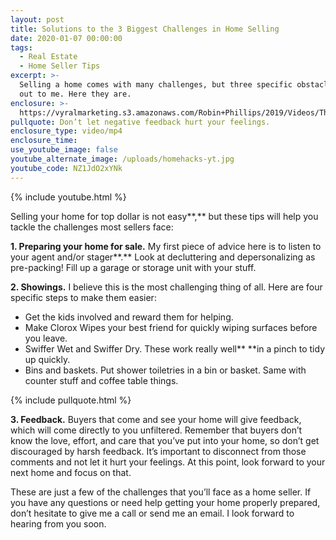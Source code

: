 ```yaml
---
layout: post
title: Solutions to the 3 Biggest Challenges in Home Selling
date: 2020-01-07 00:00:00
tags:
  - Real Estate
  - Home Seller Tips
excerpt: >-
  Selling a home comes with many challenges, but three specific obstacles stick
  out to me. Here they are.
enclosure: >-
  https://vyralmarketing.s3.amazonaws.com/Robin+Phillips/2019/Videos/The+Money+Youll+Need+to+Buy+Your+Next+Home+(2).mp4
pullquote: Don’t let negative feedback hurt your feelings.
enclosure_type: video/mp4
enclosure_time:
use_youtube_image: false
youtube_alternate_image: /uploads/homehacks-yt.jpg
youtube_code: NZ1JdO2xYNk
---
```


{% include youtube.html %}

Selling your home for top dollar is not easy**,** but these tips will help you tackle the challenges most sellers face:&nbsp;

**1\. Preparing your home for sale.**&nbsp;My first piece of advice here is to listen to your agent and/or stager**.** Look at decluttering and depersonalizing as pre-packing\! Fill up a garage or storage unit with your stuff.&nbsp;&nbsp;

**2\. Showings.** I believe this is the most challenging thing of all. Here are four specific steps to make them easier:

* Get the kids involved and reward them for helping.
* Make Clorox Wipes your best friend for quickly wiping surfaces before you leave.&nbsp;&nbsp;
* Swiffer Wet and Swiffer Dry. These work really well**&nbsp;**in a pinch to tidy up quickly.&nbsp;&nbsp;
* Bins and baskets. Put shower toiletries in a bin or basket. Same with counter stuff and coffee table things.

{% include pullquote.html %}

**3\. Feedback.** Buyers that come and see your home will give feedback, which will come directly to you unfiltered. Remember that buyers don’t know the love, effort, and care that you’ve put into your home, so don’t get discouraged by harsh feedback. It’s important to disconnect from those comments and not let it hurt your feelings. At this point, look forward to your next home and focus on that.&nbsp;&nbsp;

These are just a few of the challenges that you’ll face as a home seller. If you have any questions or need help getting your home properly prepared, don’t hesitate to give me a call or send me an email. I look forward to hearing from you soon.